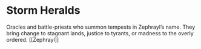 # Storm Heralds


Oracles and battle-priests who summon tempests in Zephrayl’s name. They bring change to stagnant lands, justice to tyrants, or madness to the overly ordered.
[[Zephrayl]]
